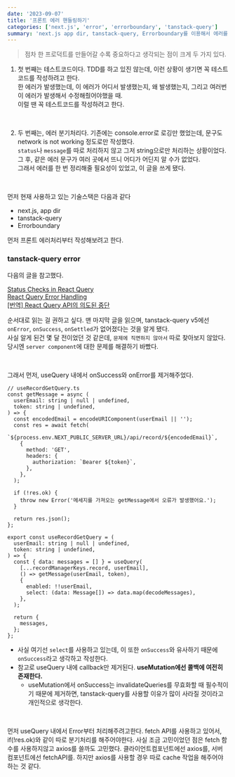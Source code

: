 ```yaml
---
date: '2023-09-07'
title: '프론트 에러 핸들링하기'
categories: ['next.js', 'error', 'errorboundary', 'tanstack-query']
summary: 'next.js app dir, tanstack-query, Errorboundary를 이용해서 에러를 핸들링해보자.'
---
```


> 점차 한 프로덕트를 만들어갈 수록 중요하다고 생각되는 점이 크게 두 가지 있다.

1. 첫 번째는 테스트코드이다.
   TDD를 하고 있진 않는데, 이런 상황이 생기면 꼭 테스트코드를 작성하려고 한다.  
   한 에러가 발생했는데, 이 에러가 어디서 발생했는지, 왜 발생했는지, 그리고 여러번 이 에러가 발생해서 수정해줬어야했을 때.  
   이럴 땐 꼭 테스트코드를 작성하려고 한다.

<br>
   
2. 두 번째는, 에러 분기처리다.
   기존에는 console.error로 로깅만 했었는데, 문구도 network is not working 정도로만 작성했다.   
   `status`나 `message`를 따로 처리하지 않고 그저 string으로만 처리하는 상황이었다.    
   그 후, 같은 에러 문구가 여러 곳에서 뜨니 어디가 어딘지 알 수가 없었다.   
   그래서 에러를 한 번 정리해줄 필요성이 있었고, 이 글을 쓰게 됐다.

<br>

먼저 현재 사용하고 있는 기술스택은 다음과 같다

- next.js, app dir
- tanstack-query
- Errorboundary

먼저 프론트 에러처리부터 작성해보려고 한다.

### tanstack-query error

다음의 글을 참고했다.

[Status Checks in React Query](https://tkdodo.eu/blog/status-checks-in-react-query)  
[React Query Error Handling](https://tkdodo.eu/blog/react-query-error-handling)  
[[번역] React Query API의 의도된 중단](https://velog.io/@cnsrn1874/breaking-react-querys-api-on-purpose)

순서대로 읽는 걸 권하고 싶다.
맨 마지막 글을 읽으며, tanstack-query v5에선 `onError`, `onSuccess`, `onSettled`가 없어졌다는 것을 알게 됐다.  
사실 알게 된건 몇 달 전이었던 것 같은데, `문제에 직면하지 않아서` 따로 찾아보지 않았다.  
당시엔 `server component`에 대한 문제를 해결하기 바빴다.

<br>

그래서 먼저, useQuery 내에서 onSuccess와 onError를 제거해주었다.

```TSX
// useRecordGetQuery.ts
const getMessage = async (
  userEmail: string | null | undefined,
  token: string | undefined,
) => {
  const encodedEmail = encodeURIComponent(userEmail || '');
  const res = await fetch(
    `${process.env.NEXT_PUBLIC_SERVER_URL}/api/record/${encodedEmail}`,
    {
      method: 'GET',
      headers: {
        authorization: `Bearer ${token}`,
      },
    },
  );

  if (!res.ok) {
    throw new Error('메세지를 가져오는 getMessage에서 오류가 발생했어요.');
  }

  return res.json();
};

export const useRecordGetQuery = (
  userEmail: string | null | undefined,
  token: string | undefined,
) => {
  const { data: messages = [] } = useQuery(
    [...recordManagerKeys.record, userEmail],
    () => getMessage(userEmail, token),
    {
      enabled: !!userEmail,
      select: (data: Message[]) => data.map(decodeMessages),
    },
  );

  return {
    messages,
  };
};
```

- 사실 여기선 `select`를 사용하고 있는데, 이 또한 `onSuccess`와 유사하기 때문에 `onSuccess`라고 생각하고 작성한다.
- 참고로 useQuery 내에 callback만 제거된다. **useMutation에선 콜백에 여전히 존재한다.**
  - useMutation에서 onSuccess는 invalidateQueries를 무효화할 때 필수적이기 때문에 제거하면, tanstack-query를 사용할 이유가 많이 사라질 것이라고 개인적으로 생각한다.

<br>

먼저 useQuery 내에서 Error부터 처리해주려고한다.
fetch API를 사용하고 있어서, if(!res.ok)와 같이 따로 분기처리를 해주어야한다.
사실 조금 고민이었던 점은 fetch 함수를 사용하지않고 axios를 쓸까도 고민했다. 클라이언트컴포넌트에선 axios를, 서버컴포넌트에선 fetchAPI를.
하지만 axios를 사용할 경우 따로 cache 작업을 해주어야하는 것 같다.
[]()

<br>

```TSX

```
